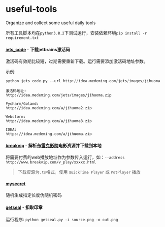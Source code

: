 # useful-tools

Organize and collect some useful daily tools

所有工具脚本均在`python3.8.2`下测试运行，安装依赖环境`pip install -r requirement.txt`

#### [jets_code](https://github.com/stellae216/useful-tools/blob/main/jets_code/jets_code.py) - 下载jetbrains激活码

激活码有效期比较短，过期需要重新下载。运行需要添加激活码地址参数。

示例:

```python
python jets_code.py --url http://idea.medeming.com/jets/images/jihuoma.zip
```

```text
激活码地址:
http://idea.medeming.com/jets/images/jihuoma.zip

Pycharm/Goland:
http://idea.medeming.com/a/jihuoma2.zip

Webstorm:
http://idea.medeming.com/a/jihuoma3.zip

IDEA:
https://idea.medeming.com/a/jihuoma.zip
```

#### [breakvip](https://github.com/stellae216/useful-tools/blob/main/breakvip/breakvip_movies.py)  - 解析[布雷克影院](http://www.breakvip.com/)电影资源并下载到本地

将需要付费的web播放地址作为参数传入运行，如：`--address http://www.breakvip.com/v_play/xxxxx.html`

> 下载资源为`.ts`格式，使用 `QuickTime Player` 或 `PotPlayer` 播放

#### [mysecret](https://github.com/stellae216/useful-tools/blob/main/mysecret/mysecret.py)

随机生成指定长度伪随机密码

#### [getseal](https://github.com/stellae216/useful-tools/blob/main/getseal/getseal.py) - 扣取印章

运行程序: `python getseal.py -i source.png -o out.png`

